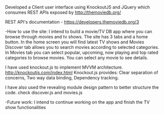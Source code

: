 Developed a Client user interface using KnockoutJS and JQuery which consumes REST APIs exposed by http://themoviedb.org/

REST API's documentation  - https://developers.themoviedb.org/3
	
-How to use the site:
I intend to build a movie/TV DB app where you can browse through movies and tv shows.
The site has 3 tabs and a home button.
In the home screen you will find latest TV shows and Movies
Discover tab allows you to search movies according to selected categories.
In Movies tab you can select popular, upcoming, now playing and top rated categories to browse movies.
You can select any movie to see details.

I have used knockout.js to implement MVVM architecture. http://knockoutjs.com/index.html
Knockout.js provides:
	Clear separation of concerns,
	Two way data binding,
	Dependency tracking.

I have also used the revealing module design pattern to better structure the code. check discover.js and movies.js
	
-Future work:
I intend to continue working on the app and finish the TV show functionalities
